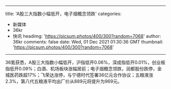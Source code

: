 
---
title: 'A股三大指数小幅低开，电子烟概念领跌'
categories: 
 - 新媒体
 - 36kr
 - 快讯
headimg: 'https://picsum.photos/400/300?random=7068'
author: 36kr
comments: false
date: Wed, 01 Dec 2021 01:30:36 GMT
thumbnail: 'https://picsum.photos/400/300?random=7068'
---

<div>   
36氪获悉，A股三大指数小幅低开，沪指低开0.06%，深成指低开0.01%，创业板指低开0.09%；白酒、机场板块涨幅居前；电子烟概念领跌，润都股份跌停，金城医药跌超17%；飞荣达涨停，与宁德时代签署36亿元合作协议；五粮液涨2.3%，第八代五粮液平均出厂价从889元将提升为969元。  
</div>
            